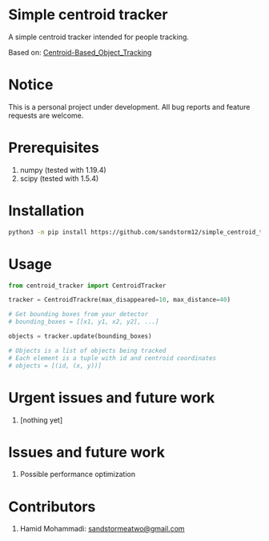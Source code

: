 # Simple centroid tracker

A simple centroid tracker intended for people tracking.

Based on: [Centroid-Based_Object_Tracking](https://github.com/lev1khachatryan/Centroid-Based_Object_Tracking)

# Notice
This is a personal project under development. All bug reports and feature requests are welcome.

# Prerequisites
1. numpy (tested with 1.19.4)
2. scipy (tested with 1.5.4)

# Installation
```bash
python3 -m pip install https://github.com/sandstorm12/simple_centroid_tracker
```

# Usage
```python
from centroid_tracker import CentroidTracker

tracker = CentroidTrackre(max_disappeared=10, max_distance=40)

# Get bounding boxes from your detector
# bounding_boxes = [[x1, y1, x2, y2], ...]

objects = tracker.update(bounding_boxes)

# Objects is a list of objects being tracked
# Each element is a tuple with id and centroid coordinates
# objects = [(id, (x, y))]
```

# Urgent issues and future work
1. [nothing yet]

# Issues and future work
1. Possible performance optimization

# Contributors
1. Hamid Mohammadi: <sandstormeatwo@gmail.com>
